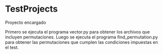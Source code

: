 # TestProjects
Proyecto encargado

Primero se ejecuta el programa vector.py para obtener los archivos que incluyen permutaciones.
Luego se ejecuta el programa find_permutation.py para obtener las permutaciones que cumplen las condiciones impuestas en el test.
